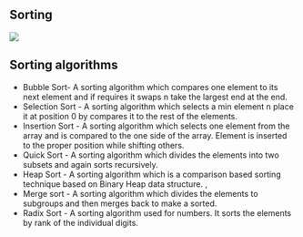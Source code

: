 ## Sorting 

![](http://www.equestionanswers.com/c/images/sorting-objects.png)


## Sorting algorithms


- Bubble Sort- A sorting algorithm which compares one element to its next element and if requires it swaps n take the largest end at the end.
- Selection Sort - A sorting algorithm which selects a min element  n place it at position 0  by compares it to the rest of the elements.
- Insertion Sort - A sorting algorithm which selects one element from the array and is compared to the one side of the array. Element is inserted to the proper position while shifting others.
- Quick Sort - A sorting algorithm which divides the elements into two subsets and again sorts recursively.
- Heap Sort - A sorting algorithm which is a comparison based sorting technique based on Binary Heap data structure. ,
- Merge sort - A sorting algorithm which divides the elements to subgroups and then merges back to make a sorted.
- Radix Sort - A sorting algorithm used for numbers. It sorts the elements by rank of the individual digits.



















